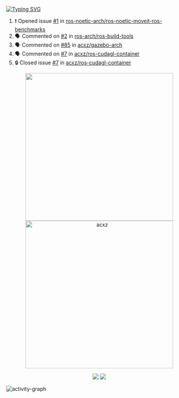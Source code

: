[![Typing SVG](https://readme-typing-svg.herokuapp.com?size=16&color=AFFFA3&multiline=true&height=75&lines=contributing+to+robotics%2Fae%2Fml%2Fgpu;packaging+it+for+archlinux;ricer)](https://git.io/typing-svg)

<!--START_SECTION:activity-->
1. ❗ Opened issue [#1](https://github.com/ros-noetic-arch/ros-noetic-moveit-ros-benchmarks/issues/1) in [ros-noetic-arch/ros-noetic-moveit-ros-benchmarks](https://github.com/ros-noetic-arch/ros-noetic-moveit-ros-benchmarks)
2. 🗣 Commented on [#2](https://github.com/ros-arch/ros-build-tools/issues/2#issuecomment-1858935113) in [ros-arch/ros-build-tools](https://github.com/ros-arch/ros-build-tools)
3. 🗣 Commented on [#85](https://github.com/acxz/gazebo-arch/pull/85#issuecomment-1858912934) in [acxz/gazebo-arch](https://github.com/acxz/gazebo-arch)
4. 🗣 Commented on [#7](https://github.com/acxz/ros-cudagl-container/issues/7#issuecomment-1858873094) in [acxz/ros-cudagl-container](https://github.com/acxz/ros-cudagl-container)
5. 🔒 Closed issue [#7](https://github.com/acxz/ros-cudagl-container/issues/7) in [acxz/ros-cudagl-container](https://github.com/acxz/ros-cudagl-container)
<!--END_SECTION:activity-->

<p align="center">
  <img width="400em" src=https://github-readme-stats.vercel.app/api?username=acxz&include_all_commits=true&show_icons=true />
  <img width="400em" src="https://github-readme-streak-stats.herokuapp.com/?user=acxz&" alt="acxz" />
</p>

<p align="center">
  <img src=https://github-readme-stats.vercel.app/api/top-langs/?username=acxz&layout=compact />
  <img src=https://github-profile-trophy.vercel.app/?username=acxz&row=2&column=4 />
</p>

![activity-graph](https://github-readme-activity-graph.vercel.app/graph?username=acxz&bg_color=053c4a&color=ffffff&line=76c533&point=8f2fe1&area=true&hide_border=true&hide_title=true)
